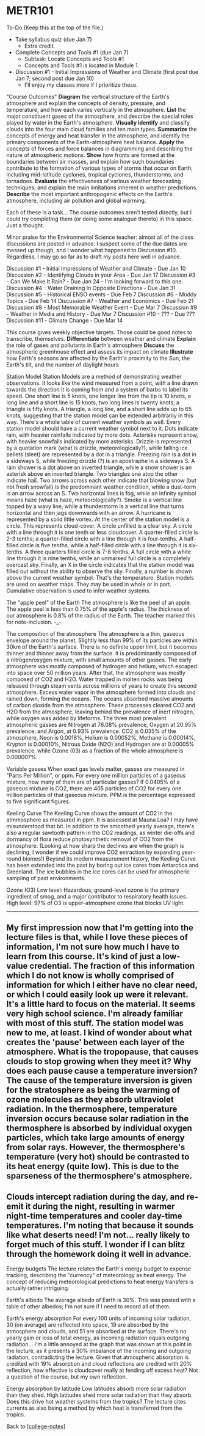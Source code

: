 # METR101

To-Do (Keep this at the top of the file.)
 - Take syllabus quiz (due Jan 7)
   - Extra credit.
 - Complete Concepts and Tools #1 (due Jan 7)
   - Subtask: Locate Concepts and Tools #1
   - Concepts and Tools #1 is located in Module 1.
 - Discussion #1 - Initial Impressions of Weather and Climate (first post due Jan 7; second post due Jan 10)
   - I'll enjoy my classes more if I prioritize these.

"Course Outcomes"
**Diagram** the vertical structure of the Earth's atmosphere and explain the concepts of density, pressure, and temperature, and how each varies vertically in the atmosphere.
**List** the major constituent gases of the atmosphere, and describe the special roles played by water in the Earth's atmosphere.
**Visually identify** and classify clouds into the four main cloud families and ten main types.
**Summarize** the concepts of energy and heat transfer in the atmosphere, and identify the primary components of the Earth-atmosphere heat balance.
**Apply** the concepts of forces and force balances in diagramming and describing the nature of atmospheric motions.
**Show** how fronts are formed at the boundaries between air masses, and explain how such boundaries contribute to the formation of various types of storms that occur on Earth, including mid-latitude cyclones, tropical cyclones, thunderstorms, and tornadoes.
**Evaluate** the effectiveness of various weather forecasting techniques, and explain the main limitations inherent in weather predictions.
**Describe** the most important anthropogenic effects on the Earth's atmosphere, including air pollution and global warming.

Each of these is a task...  The course outcomes aren't tested directly, but I could try completing them (or doing some analogue thereto) in this space.  Just a thought.

Minor praise for the Environmental Science teacher: almost all of the class discussions are posted in advance.  I suspect some of the due dates are messed up though, and I wonder what happened to Discussion #10.  Regardless, I may go so far as to draft my posts here well in advance.

Discussion #1 - Initial Impressions of Weather and Climate - Due Jan 10
Discussion #2 - Identifying Clouds in your Area - Due Jan 17
Discussion #3 - Can We Make It Rain? - Due Jan 24 - I'm looking forward to this one.
Discussion #4 - Water Draining In Opposite Directions - Due Jan 31
Discussion #5 - Historical ENSO events - Due Feb 7
Discussion #6 - Muddy Topics - Due Feb 14
Discussion #7 - Weather and Economics - Due Feb 21
Discussion #8 - Most Memorable Weather Event - Due Mar 7
Discussion #9 - Weather in Media and History - Due Mar 7
Discussion #10 -  ??? - Due ???
Discussion #11 - Climate Change - Due Mar 14

This course gives weekly objective targets.  Those could be good notes to transcribe, themselves.
**Differentiate** between weather and climate
**Explain** the role of gases and pollutants in Earth's atmosphere
**Discuss** the atmospheric greenhouse effect and assess its impact on climate
**Illustrate** how Earth's seasons are affected by the Earth's proximity to the Sun, the Earth's tilt, and the number of daylight hours 

Station Model
Station Models are a method of demonstrating weather observations.  It looks like the wind measured from a point, with a line drawn towards the direction it is coming from and a system of barbs to label its speed.  One short line is 5 knots, one longer line from the tip is 10 knots, a long line and a short line is 15 knots, two long lines is twenty knots, a triangle is fifty knots.  A triangle, a long line, and a short line adds up to 65 knots, suggesting that the station model can be extended arbitrarily in this way.
There's a whole table of current weather symbols as well.  Every station model should have a current weather symbol next to it.  Dots indicate rain, with heavier rainfalls indicated by more dots.  Asterisks represent snow, with heavier snowfalls indicated by more asterisks.  Drizzle is represented by a quotation mark (what is drizzle, meteorologically?), while falling ice pellets (sleet) are represented by a dot in a triangle.  Freezing rain is a dot in a sideways S, while freezing drizzle (?) is an apostraphe in a sideways S.  A rain shower is a dot above an inverted triangle, while a snow shower is an asterisk above an inverted triangle.  Two triangles one atop the other indicate hail.  Two arrows across each other indicate that blowing snow (but not fresh snowfall) is the predominant weather condition, while a dust-torm is an arrow across an S.  Two horizontal lines is fog, while an infinity symbol means haze (what is haze, meteorologically?).  Smoke is a vertical line topped by a wavy line, while a thunderstorm is a vertical line that turns horizontal and then jags downwards with an arrow.  A hurricane is represented by a solid little vortex.
At the center of the station model is a circle.  This represents cloud-cover.  A circle unfilled is a clear sky.  A circle with a line through it is one tenth or less cloudcover.  A quarter-filled circle is 2-3 tenths; a quarter-filled circle with a line through it is four-tenths.  A half-filled circle is five tenths, while a half-filled circle with a line through it is six-tenths.  A three quarters filled circle is 7-8 tenths.  A full circle with a white line through it is nine tenths, while an unmarked full circle is a completely overcast sky.  Finally, an X in the circle indicates that the station model was filled out without the ability to observe the sky.
Finally, a number is shown above the current weather symbol.  That's the temperature.
Station models are used on weather maps.  They may be used in whole or in part.  Cumulative observation is used to infer weather systems.

The "apple peel" of the Earth
The atmosphere is like the peel of an apple.  The apple peel is less than 0.75% of the apple's radius.  The thickness of our atmosphere is 0.8% of the radius of the Earth.
The teacher marked this for note-inclusion.  -_-

The composition of the atmosphere
The atmosphere is a thin, gaseous envelope around the planet.  Slightly less than 99% of its particles are within 30km of the Earth's surface.  There is no definite upper limit, but it becomes thinner and thinner away from the surface.  It is predominantly composed of a nitrogen/oxygen mixture, with small amounts of other gasses.
The early atmosphere was mostly composed of hydrogen and helium, which escaped into space over 50 million years.  After that, the atmosphere was mostly composed of CO2 and H2O.  Water trapped in molten rocks was being released through steam vents across millions of years to create this second atmosphere.  Excess water vapor in the atmosphere formed into clouds and rained down, forming the oceans.  The oceans absorbed massive amounts of carbon dioxide from the atmosphere.  These processes cleared CO2 and H2O from the atmosphere, leaving behind the prevalence of inert nitrogen, while oxygen was added by lifeforms.
The three most prevalent atmospheric gasses are Nitrogen at 78.08% prevalence, Oxygen at 20.95% prevalence, and Argon, at 0.93% prevalence.  CO2 is 0.035% of the atmosphere, Neon is 0.0018%, Helium is 0.00052%, Methane is 0.00014%, Krypton is 0.00010%, Nitrous Oxide (N2O) and Hydrogen are at 0.00005% prevalence, while Ozone (03) as a fraction of the whole atmosphere is 0.000007%.

Variable gasses
When exact gas levels matter, gasses are measured in "Parts Per Million", or ppm.  For every one million particles of a gaseous mixture, how many of them are of particular gasses?  If 0.0405% of a gaseous mixture is CO2, there are 405 particles of CO2 for every one million particles of that gaseous mixture.  PPM is the percentage expressed to five significant figures.

Keeling Curve
The Keeling Curve shows the amount of CO2 in the atmmosphere as measured in ppm.  It is assessed at Mauna Loa?  I may have misunderstood that bit.  In addition to the smoothed yearly average, there's also a regular sawtooth pattern in the CO2 readings, as winter die-offs and dormancy of flora reduce photosynthetic removal of CO2 from the atmosphere.  (Looking at how sharp the declines are when the graph is declining, I wonder if we could improve CO2 extraction by expanding year-round biomes!)
Beyond its modern measurement history, the Keeling Curve has been extended into the past by boring out ice cores from Antarctica and Greenland.  The ice bubbles in the ice cores can be used for atmospheric sampling of past environments.

Ozone (O3)
Low level:  Hazardous; ground-level ozone is the primary ingredient of smog, and a major contributor to respiratory health issues.
High level:  97% of O3 is upper-atmosphere ozone that blocks UV light.

---
My first impression now that I'm getting into the lecture files is that, while I love these pieces of information, I'm not sure how much I have to learn from this course.  It's kind of just a low-value credential.  The fraction of this information which I do not know is wholly comprised of information for which I either have no clear need, or which I could easily look up were it relevant.
It's a little hard to focus on the material.  It seems very high school science.  I'm already familiar with most of this stuff.  The station model was new to me, at least.  I kind of wonder about what creates the 'pause' between each layer of the atmosphere.  What is the tropopause, that causes clouds to stop growing when they meet it?  Why does each pause cause a temperature inversion?
The cause of the temperature inversion is given for the stratosphere as being the warming of ozone molecules as they absorb ultraviolet radiation.   In the thermosphere, temperature inversion occurs because solar radiation in the thermosphere is absorbed by individual oxygen particles, which take large amounts of energy from solar rays.  However, the thermosphere's temperature (very hot) should be contrasted to its heat energy (quite low).  This is due to the sparseness of the thermosphere's atmosphere.
---

Clouds intercept radiation during the day, and re-emit it during the night, resulting in warmer night-time temperatures and cooler day-time temperatures.  I'm noting that because it sounds like what deserts need!  I'm not...  really likely to forget much of this stuff.  I wonder if I can blitz through the homework doing it well in advance.
---

Energy budgets
The lecture relates the Earth's energy budget to expense tracking, describing the "currency" of meteorology as heat energy.  The concept of reducing meteorological predictions to heat energy transfers is actually rather intriguing.

Earth's albedo
The average albedo of Earth is 30%.  This was posted with a table of other albedos; I'm not sure if I need to record all of them.

Earth's energy absorption
For every 100 units of incoming solar radiation, 30 (on average) are reflected into space, 19 are absorbed by the atmosphere and clouds, and 51 are absorbed at the surface.  There's no yearly gain or loss of total energy, as incoming radiation equals outgoing radiation...  I'm a little annoyed at the graph that was shown at this point in the lecture, as it presents a 30% imbalance of the incoming and outgoing radiation, contradicting the lecture.
Given that atmospheric absorption is credited with 19% absorption and cloud reflections are credited with 20% reflection, how effective is cloudcover really at fending off excess heat?  Not a question of the course, but my own reflection.

Energy absorption by latitude
Low latitudes absorb more solar radiation than they shed.  High latitudes shed more solar radiation than they absorb.
Does this drive hot weather systems from the tropics?  The lecture cites currents as also being a method by which heat is transferred from the tropics.


Back to [[college-notes]]

[//begin]: # "Autogenerated link references for markdown compatibility"
[college-notes]: college-notes "college notes"
[//end]: # "Autogenerated link references"